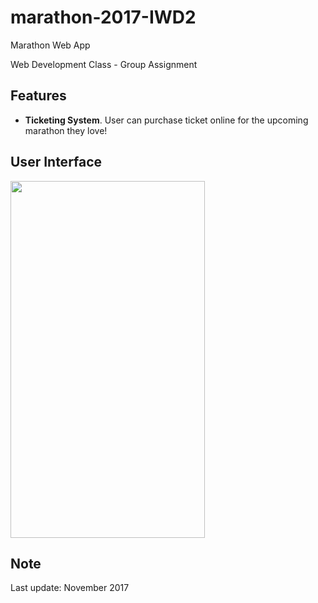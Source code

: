# marathon-2017-IWD2
Marathon Web App

Web Development Class - Group Assignment

## Features

* **Ticketing System**. User can purchase ticket online for the upcoming marathon they love! 

## User Interface

<img src="" width="311" height="571">

## Note

Last update: November 2017
